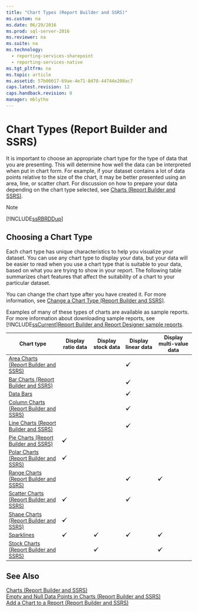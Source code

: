 ```yaml
---
title: "Chart Types (Report Builder and SSRS)"
ms.custom: na
ms.date: 06/29/2016
ms.prod: sql-server-2016
ms.reviewer: na
ms.suite: na
ms.technology: 
  - reporting-services-sharepoint
  - reporting-services-native
ms.tgt_pltfrm: na
ms.topic: article
ms.assetid: 57b00017-69ae-4e71-8d78-44744e208ac7
caps.latest.revision: 12
caps.handback.revision: 0
manager: mblythe
---
```

# Chart Types (Report Builder and SSRS)
It is important to choose an appropriate chart type for the type of data that you are presenting. This will determine how well the data can be interpreted when put in chart form. For example, if your dataset contains a lot of data points relative to the size of the chart, it may be better presented using an area, line, or scatter chart. For discussion on how to prepare your data depending on the chart type selected, see [Charts (Report Builder and SSRS)](../../Topics/TopicNameNotContainA/Charts--Report-Builder-and-SSRS-.md).  
  
> [!NOTE]  
>  [!INCLUDE[ssRBRDDup](../../Topics/TopicNameContainA/tokens/ssRBRDDup_md.md)]  
  
## Choosing a Chart Type  
 Each chart type has unique characteristics to help you visualize your dataset. You can use any chart type to display your data, but your data will be easier to read when you use a chart type that is suitable to your data, based on what you are trying to show in your report. The following table summarizes chart features that affect the suitability of a chart to your particular dataset.  
  
 You can change the chart type after you have created it. For more information, see [Change a Chart Type (Report Builder and SSRS)](../../Topics/TopicNameContainA/Change-a-Chart-Type--Report-Builder-and-SSRS-.md).  
  
 Examples of many of these types of charts are available as sample reports. For more information about downloading sample reports, see [!INCLUDE[ssCurrent](../../Topics/TopicNameContainA/tokens/ssCurrent_md.md)][Report Builder and Report Designer sample reports](http://go.microsoft.com/fwlink/?LinkId=198283).  
  
|Chart type|Display ratio data|Display stock data|Display linear data|Display multi-value data|  
|----------------|------------------------|------------------------|-------------------------|-------------------------------|  
|[Area Charts (Report Builder and SSRS)](../../Topics/TopicNameNotContainA/Area-Charts--Report-Builder-and-SSRS-.md)|||![Available](../../Topics/TopicNameNotContainA/images/greencheck.gif "greencheck")||  
|[Bar Charts (Report Builder and SSRS)](../../Topics/TopicNameNotContainA/Bar-Charts--Report-Builder-and-SSRS-.md)|||![Available](../../Topics/TopicNameNotContainA/images/greencheck.gif "greencheck")||  
|[Data Bars](../../Topics/TopicNameNotContainA/Sparklines-and-Data-Bars--Report-Builder-and-SSRS-.md)|||![Available](../../Topics/TopicNameNotContainA/images/greencheck.gif "greencheck")||  
|[Column Charts (Report Builder and SSRS)](../../Topics/TopicNameNotContainA/Column-Charts--Report-Builder-and-SSRS-.md)|||![Available](../../Topics/TopicNameNotContainA/images/greencheck.gif "greencheck")||  
|[Line Charts (Report Builder and SSRS)](../../Topics/TopicNameNotContainA/Line-Charts--Report-Builder-and-SSRS-.md)|||![Available](../../Topics/TopicNameNotContainA/images/greencheck.gif "greencheck")||  
|[Pie Charts (Report Builder and SSRS)](../../Topics/TopicNameNotContainA/Pie-Charts--Report-Builder-and-SSRS-.md)|![Available](../../Topics/TopicNameNotContainA/images/greencheck.gif "greencheck")||||  
|[Polar Charts (Report Builder and SSRS)](../../Topics/TopicNameNotContainA/Polar-Charts--Report-Builder-and-SSRS-.md)|![Available](../../Topics/TopicNameNotContainA/images/greencheck.gif "greencheck")||||  
|[Range Charts (Report Builder and SSRS)](../../Topics/TopicNameNotContainA/Range-Charts--Report-Builder-and-SSRS-.md)|||![Available](../../Topics/TopicNameNotContainA/images/greencheck.gif "greencheck")|![Available](../../Topics/TopicNameNotContainA/images/greencheck.gif "greencheck")|  
|[Scatter Charts (Report Builder and SSRS)](../../Topics/TopicNameNotContainA/Scatter-Charts--Report-Builder-and-SSRS-.md)|![Available](../../Topics/TopicNameNotContainA/images/greencheck.gif "greencheck")||![Available](../../Topics/TopicNameNotContainA/images/greencheck.gif "greencheck")||  
|[Shape Charts (Report Builder and SSRS)](../../Topics/TopicNameNotContainA/Shape-Charts--Report-Builder-and-SSRS-.md)|![Available](../../Topics/TopicNameNotContainA/images/greencheck.gif "greencheck")||||  
|[Sparklines](../../Topics/TopicNameNotContainA/Sparklines-and-Data-Bars--Report-Builder-and-SSRS-.md)|![Available](../../Topics/TopicNameNotContainA/images/greencheck.gif "greencheck")|![Available](../../Topics/TopicNameNotContainA/images/greencheck.gif "greencheck")|![Available](../../Topics/TopicNameNotContainA/images/greencheck.gif "greencheck")|![Available](../../Topics/TopicNameNotContainA/images/greencheck.gif "greencheck")|  
|[Stock Charts (Report Builder and SSRS)](../../Topics/TopicNameNotContainA/Stock-Charts--Report-Builder-and-SSRS-.md)||![Available](../../Topics/TopicNameNotContainA/images/greencheck.gif "greencheck")||![Available](../../Topics/TopicNameNotContainA/images/greencheck.gif "greencheck")|  
  
## See Also  
 [Charts (Report Builder and SSRS)](../../Topics/TopicNameNotContainA/Charts--Report-Builder-and-SSRS-.md)   
 [Empty and Null Data Points in Charts (Report Builder and SSRS)](../../Topics/TopicNameNotContainA/Empty-and-Null-Data-Points-in-Charts--Report-Builder-and-SSRS-.md)   
 [Add a Chart to a Report (Report Builder and SSRS)](../../Topics/TopicNameContainA/Add-a-Chart-to-a-Report--Report-Builder-and-SSRS-.md)